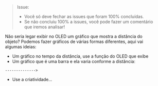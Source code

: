 > Issue:
>
> - Você só deve fechar as issues que foram 100% concluídas.
> - Se não concluiu 100% a issues, você pode fazer um comentário que iremos analisar!

Não seria legar exibir no OLED um gráfico que mostra a distância do objeto? Podemos fazer gráficos de várias formas diferentes, aqui vai algumas ideias:

- Um gráfico no tempo da distância, use a função do OLED que exibe 
- Um gráfico que é uma barra e ela varia conforme a distância:

```
-------------->
```

- Use a criatividade...
